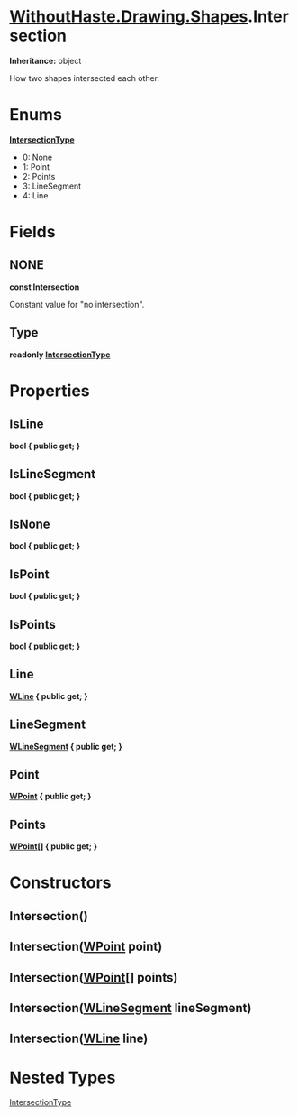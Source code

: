 # [WithoutHaste.Drawing.Shapes](TableOfContents.WithoutHaste.Drawing.Shapes.md).Intersection

**Inheritance:** object  

How two shapes intersected each other.  

# Enums

**[IntersectionType](WithoutHaste.Drawing.Shapes.Intersection.IntersectionType.md)**  
  

* 0: None  
* 1: Point  
* 2: Points  
* 3: LineSegment  
* 4: Line  

# Fields

## NONE

**const Intersection**  

Constant value for "no intersection".  

## Type

**readonly [IntersectionType](WithoutHaste.Drawing.Shapes.Intersection.IntersectionType.md)**  

# Properties

## IsLine

**bool { public get; }**  

## IsLineSegment

**bool { public get; }**  

## IsNone

**bool { public get; }**  

## IsPoint

**bool { public get; }**  

## IsPoints

**bool { public get; }**  

## Line

**[WLine](WithoutHaste.Drawing.Shapes.WLine.md) { public get; }**  

## LineSegment

**[WLineSegment](WithoutHaste.Drawing.Shapes.WLineSegment.md) { public get; }**  

## Point

**[WPoint](WithoutHaste.Drawing.Shapes.WPoint.md) { public get; }**  

## Points

**[WPoint[]](WithoutHaste.Drawing.Shapes.WPoint.md) { public get; }**  

# Constructors

## Intersection()

## Intersection([WPoint](WithoutHaste.Drawing.Shapes.WPoint.md) point)

## Intersection([WPoint[]](WithoutHaste.Drawing.Shapes.WPoint.md) points)

## Intersection([WLineSegment](WithoutHaste.Drawing.Shapes.WLineSegment.md) lineSegment)

## Intersection([WLine](WithoutHaste.Drawing.Shapes.WLine.md) line)

# Nested Types

[IntersectionType](WithoutHaste.Drawing.Shapes.Intersection.IntersectionType.md)  
  

